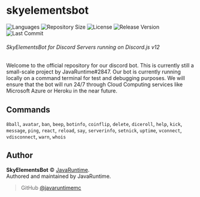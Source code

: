 # skyelementsbot

![Languages](https://img.shields.io/github/languages/top/javaruntimemc/skyelements) ![Repository Size](https://img.shields.io/github/repo-size/javaruntimemc/skyelements) ![License](https://img.shields.io/github/license/javaruntimemc/skyelements) ![Release Version](https://img.shields.io/github/v/release/javaruntimemc/skyelements?include_prereleases) ![Last Commit](https://img.shields.io/github/last-commit/javaruntimemc/skyelements)

###### SkyElementsBot for Discord Servers running on Discord.js v12

Welcome to the official repository for our discord bot. This is currently still a small-scale project by JavaRuntime#2847. Our bot is currently running locally on a command terminal for test and debugging purposes. We will ensure that the bot will run 24/7 through Cloud Computing services like Microsoft Azure or Heroku in the near future.

## Commands

`8ball`, `avatar`, `ban`, `beep`, `botinfo`, `coinflip`, `delete`, `diceroll`, `help`, `kick`, `message`, `ping`, `react`, `reload`, `say`, `serverinfo`, `setnick`, `uptime`, `vconnect`, `vdisconnect`, `warn`, `whois`

## Author

**SkyElementsBot** © [JavaRuntime](https://github.com/javaruntimemc).  
Authored and maintained by JavaRuntime.
> GitHub [@javaruntimemc](https://github.com/javaruntimemc)